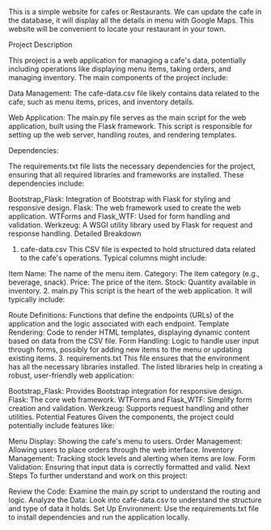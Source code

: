 This is a simple website for cafes or Restaurants. We can update the cafe in the database, it will display all the details in menu with Google Maps. This website will be convenient to locate your restaurant in your town.

Project Description

This project is a web application for managing a cafe's data, potentially including operations like displaying menu items, taking orders, and managing inventory. The main components of the project include:

Data Management: The cafe-data.csv file likely contains data related to the cafe, such as menu items, prices, and inventory details.

Web Application: The main.py file serves as the main script for the web application, built using the Flask framework. This script is responsible for setting up the web server, handling routes, and rendering templates.

Dependencies: 

The requirements.txt file lists the necessary dependencies for the project, ensuring that all required libraries and frameworks are installed. These dependencies include:

Bootstrap_Flask: Integration of Bootstrap with Flask for styling and responsive design.
Flask: The web framework used to create the web application.
WTForms and Flask_WTF: Used for form handling and validation.
Werkzeug: A WSGI utility library used by Flask for request and response handling.
Detailed Breakdown
1. cafe-data.csv
This CSV file is expected to hold structured data related to the cafe's operations. Typical columns might include:

Item Name: The name of the menu item.
Category: The item category (e.g., beverage, snack).
Price: The price of the item.
Stock: Quantity available in inventory.
2. main.py
This script is the heart of the web application. It will typically include:

Route Definitions: Functions that define the endpoints (URLs) of the application and the logic associated with each endpoint.
Template Rendering: Code to render HTML templates, displaying dynamic content based on data from the CSV file.
Form Handling: Logic to handle user input through forms, possibly for adding new items to the menu or updating existing items.
3. requirements.txt
This file ensures that the environment has all the necessary libraries installed. The listed libraries help in creating a robust, user-friendly web application:

Bootstrap_Flask: Provides Bootstrap integration for responsive design.
Flask: The core web framework.
WTForms and Flask_WTF: Simplify form creation and validation.
Werkzeug: Supports request handling and other utilities.
Potential Features
Given the components, the project could potentially include features like:

Menu Display: Showing the cafe's menu to users.
Order Management: Allowing users to place orders through the web interface.
Inventory Management: Tracking stock levels and alerting when items are low.
Form Validation: Ensuring that input data is correctly formatted and valid.
Next Steps
To further understand and work on this project:

Review the Code: Examine the main.py script to understand the routing and logic.
Analyze the Data: Look into cafe-data.csv to understand the structure and type of data it holds.
Set Up Environment: Use the requirements.txt file to install dependencies and run the application locally.
